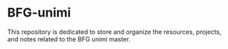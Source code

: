 # BFG-unimi
This repository is dedicated to store and organize the resources, projects, and notes related to the BFG unimi master.
